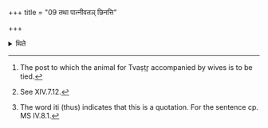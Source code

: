 +++
title = "09 तथा पात्नीवतञ् छिनत्ति"

+++

<details><summary>थिते</summary>

9. “He cuts out the Pātnīvata-(post)[^1] in such a manner that when (fixed) it will reach upto the navel (of the sacrificer)"[^2], thus[^3] (has been said in a Brāhmaṇa-text).   

[^1]: The post to which the animal for Tvaṣṭr̥ accompanied by wives is to be tied.  

[^2]: See XIV.7.12.  

[^3]: The word iti (thus) indicates that this is a quotation. For the sentence cp. MS IV.8.1. 
</details>
